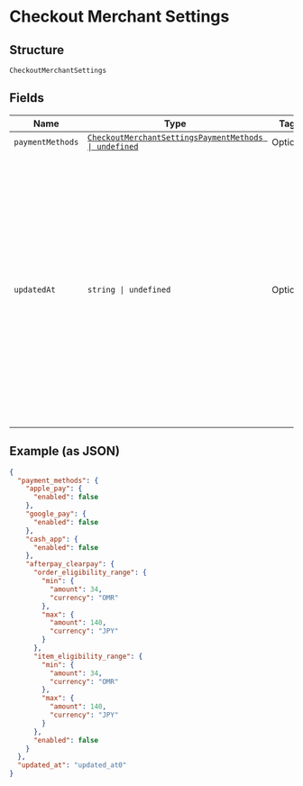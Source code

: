 <!-- Optimized: 2025-10-06 -->
<!-- RPM: 1.6.2.1.1.6.2.1_checkout-merchant-settings_20251006 -->
<!-- Session: E2E RPM DNA Application -->
<!-- AOM: RND (Reggie & Dro) -->
<!-- COI: TECHNOLOGY -->
<!-- RPM: HIGH -->
<!-- ACTION: BUILD -->


# Checkout Merchant Settings

## Structure

`CheckoutMerchantSettings`

## Fields

| Name | Type | Tags | Description |
|  --- | --- | --- | --- |
| `paymentMethods` | [`CheckoutMerchantSettingsPaymentMethods \| undefined`](../../doc/models/checkout-merchant-settings-payment-methods.md) | Optional | - |
| `updatedAt` | `string \| undefined` | Optional | The timestamp when the settings were last updated, in RFC 3339 format.<br>Examples for January 25th, 2020 6:25:34pm Pacific Standard Time:<br>UTC: 2020-01-26T02:25:34Z<br>Pacific Standard Time with UTC offset: 2020-01-25T18:25:34-08:00 |

## Example (as JSON)

```json
{
  "payment_methods": {
    "apple_pay": {
      "enabled": false
    },
    "google_pay": {
      "enabled": false
    },
    "cash_app": {
      "enabled": false
    },
    "afterpay_clearpay": {
      "order_eligibility_range": {
        "min": {
          "amount": 34,
          "currency": "OMR"
        },
        "max": {
          "amount": 140,
          "currency": "JPY"
        }
      },
      "item_eligibility_range": {
        "min": {
          "amount": 34,
          "currency": "OMR"
        },
        "max": {
          "amount": 140,
          "currency": "JPY"
        }
      },
      "enabled": false
    }
  },
  "updated_at": "updated_at0"
}
```
